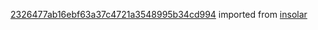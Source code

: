 [2326477ab16ebf63a37c4721a3548995b34cd994](https://github.com/insolar/insolar/commit/2326477ab16ebf63a37c4721a3548995b34cd994) imported from [insolar](https://github.com/insolar/insolar)
